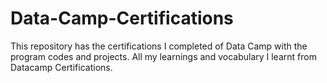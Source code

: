 # Data-Camp-Certifications
This repository has the certifications I completed of Data Camp with the program codes and projects.
All my learnings and vocabulary I learnt from Datacamp Certifications.
